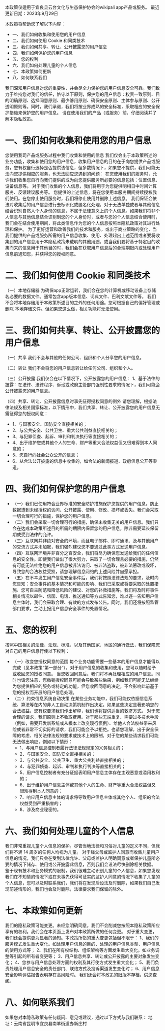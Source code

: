 本政策仅适用于宜良县云台文化与生态保护协会的wikipali app产品或服务。 
最近更新日期：2023年9月29日

本政策将帮助您了解以下内容：
- 一、我们如何收集和使用您的用户信息
- 二、我们如何使用 Cookie 和同类技术
- 三、我们如何共享、转让、公开披露您的用户信息
- 四、我们如何保护您的用户信息
- 五、您的权利
- 六、我们如何处理儿童的个人信息
- 七、本政策如何更新
- 八、如何联系我们

我们深知用户信息对您的重要性，并会尽全力保护您的用户信息安全可靠。我们致力于维持您对我们的信任，恪守以下原则，保护您的用户信息：权责一致原则、目的明确原则、选择同意原则、最少够用原则、确保安全原则、主体参与原则、公开透明原则等。同时，我们承诺，我们将按业界成熟的安全标准，采取相应的安全保护措施来保护您的用户信息。
请在使用我们的产品（或服务）前，仔细阅读并了解本隐私政策。

# 一、我们如何收集和使用您的用户信息
您使用我司产品或服务过程中我们收集和使用的信息
我们仅会出于本政策所述的业务功能，收集和使用您的用户信息，收集用户信息的目的在于向您提供产品或服务，您有权自行选择是否提供该信息，但多数情况下，如果您不提供，我们可能无法向您提供相应的服务，也无法回应您遇到的问题：
在您使用我们的服务时，允许我们收集您自行向我们提供的或为向您提供服务所必要的信息包括：位置信息、设备信息等。
对于我们收集的个人信息，我们将用于为您提供明相日中时间计算服务、反馈建议服务等。 
您提供的上述信息，将在您使用本服务期间持续授权我们使用。在您停止使用服务时，我们将停止使用并删除上述信息。
我们保证会依法对收集后的用户信息进行去标识化或匿名化处理，对于无法单独或者与其他信息结合识别自然人个人身份的信息，不属于法律意义上的个人信息。如果我们将非个人信息与其他信息结合识别到您的个人身份时，或者与您的个人信息结合使用时，我们会在结合使用期间，将此类信息作为您的个人信息按照本隐私政策对其进行处理和保护。
为了更好运营和改善我们的技术和服务，或出于商业策略的变化，当我们提供的产品或服务所需的用户信息收集、使用、处理超出上述范围或者要将收集到的用户信息用于本隐私政策未载明的其他用途，或当我们要将基于特定目的收集而来的信息用于其他目的时，我们会在获取用户信息后的合理期限内或处理用户信息前通知您，并获得您的授权同意。

# 二、我们如何使用 Cookie 和同类技术
（一）本地存储器
为确保app正常运转，我们会在您的计算机或移动设备上存储名必要的数据文件。通常包含app版本信息、词典文件、巴利文献文件等。
我们不会将本地存储用于本政策所述目的之外的任何用途。您可根据自己的偏好管理或删除 本地存储文件。但如果您这么做，相关功能将无法使用。

# 三、我们如何共享、转让、公开披露您的用户信息
（一）共享
我们不会与其他的任何公司、组织和个人分享您的用户信息。

（二）转让
我们不会将您的用户信息转让给任何公司、组织和个人。

（三）公开披露
我们仅会在以下情况下，公开披露您的用户信息：
1、基于法律的披露：在法律、法律程序、诉讼或政府主管部门强制性要求的情况下，我们可能会公开披露您的用户信息。

（四）共享、转让、公开披露信息时事先征得授权同意的例外
请您理解，根据法律法规及相关国家标准，以下情形中，我们共享、转让、公开披露您的用户信息无需征得您的授权同意：
- 1、与国家安全、国防安全直接相关的； 
- 2、与公共安全、公共卫生、重大公共利益直接相关的； 
- 3、与犯罪侦查、起诉、审判和判决执行等直接相关的； 
- 4、出于维护您或其他个人的生命、财产等重大合法权益但又很难得到本人同意的； 
- 5、您自行向社会公众公开的信息； 
- 6、从合法公开披露的信息中收集的，如合法的新闻报道、政府信息公开等渠道。

# 四、我们如何保护您的用户信息
- （一）我们已使用符合业界标准的安全防护措施保护您提供的用户信息，防止数据遭到未经授权的访问、公开披露、使用、修改、损坏或丢失。我们会采取一切合理可行的措施，保护您的用户信息。
- （二）我们会采取一切合理可行的措施，确保未收集无关的用户信息。我们只会在达成本政策所述目的所需的期限内保留您的用户信息，除非需要延长保留期或受到法律的允许。
- （三）互联网并非绝对安全的环境，而且电子邮件、即时通讯、及与其他用户的交流方式并未加密，我们强烈建议您不要通过此类方式发送用户信息。
- （四）互联网环境并非百分之百安全，我们将尽力确保您发送给我们的任何信息的安全性。即使我们做出了很大努力，采取了一切合理且必要的措施，仍然有可能无法杜绝您的用户信息被非法访问、被非法盗取，被非法篡改或毁坏，导致您的合法权益受损，请您理解信息网络的上述风险并自愿承担。
- （五）在不幸发生用户信息安全事件后，我们将按照法律法规的要求，及时向您告知：安全事件的基本情况和可能的影响、我们已采取或将要采取的处置措施、您可自主防范和降低风险的建议、对您的补救措施等。我们将及时将事件相关情况以邮件、信函、电话、推送通知等方式告知您，难以逐一告知用户信息主体时，我们会采取合理、有效的方式发布公告。同时，我们还将按照监管部门要求，主动上报用户信息安全事件的处置情况。

# 五、您的权利
按照中国相关的法律、法规、标准，以及其他国家、地区的通行做法，我们保障您对自己的用户信息行使以下权利：
- （一）改变您授权同意的范围
每个业务功能需要一些基本的用户信息才能得以完成（见本政策“第一部分”）。对于用户信息的收集和使用，您可以随时给予或收回您的授权同意。
当您收回同意后，我们将不再处理相应的用户信息。同时也请您注意，您撤销授权同意可能会导致某些后果，例如我们可能无法继续为您提供相应的服务或特定的功能，但您收回同意的决定，不会影响此前基于您的授权而开展的用户信息处理。
- （二·）约束信息系统自动决策
在某些业务功能中，我们可能仅依据信息系统、算法等在内的非人工自动决策机制作出决定。如果这些决定显著影响您的合法权益，您有权要求我们作出解释，我们也将提供适当的救济方式。
对于您合理的请求，我们原则上不收取费用。对于那些无端重复、需要过多技术手段（例如，需要开发新系统或从根本上改变现行惯例）、给他人合法权益带来风险或者非常不切实际的请求，我们可能会予以拒绝。也请您理解，出于安全保障的考虑、相关法律法规的要求或技术上的限制，对于您的某些请求我们可能无法做出响应，例如以下情形：
  - 1、与用户信息控制者履行法律法规规定的义务相关的；
  - 2、与国家安全、国防安全直接相关的；
  - 3、与公共安全、公共卫生、重大公共利益直接相关的；
  - 4、与犯罪侦查、起诉、审判和执行判决等直接相关的；
  - 5、用户信息控制者有充分证据表明用户信息主体存在主观恶意或滥用权利的；
  - 6、出于维护用户信息主体或其他个人的生命、财产等重大合法权益但又很难得到本人同意的；
  - 7、响应用户信息主体的请求将导致用户信息主体或其他个人、组织的合法权益受到严重损害的； 
  - 8、涉及商业秘密的。

# 六、我们如何处理儿童的个人信息 
我们非常重视儿童个人信息的保护。尽管当地法律和习俗对儿童的定义不同，但我们将不满 14 周岁的任何人均视为儿童。
对于经父母或监护人同意而收集儿童用户信息的情况，我们只会在受到法律允许、父母或监护人明确同意或者保护儿童所必要的情况下储存、使用或公开披露此信息，否则我们会设法尽快删除相关数据。
鉴于现有技术和业务模式的限制，我们很难主动识别儿童的个人信息，如果您发现我们在不知情的情况下或在未事先获得可证实的监护人同意的情况下收集了儿童的个人信息，您可以及时联系我们，我们将在发现后设法及时删除，如果我们自己发现前述情形的，我们也会及时删除，法律要求我们保留的除外。

# 七、本政策如何更新
我们的隐私政策可能变更。未经您明确同意，我们不会削减您按照本隐私政策所应享有的权利。我们会在本页面上发布对本政策所做的任何变更。
对于重大变更，我们还会提供更为显著的通知。本政策所指的重大变更包括但不限于：
1、我们的服务模式发生重大变化。如处理用户信息的目的、处理的用户信息类型、用户信息的使用方式等；
2、我们在所有权结构、组织架构等方面发生重大变化。如业务调整等引起的所有者变更等；
3、用户信息共享、转让或公开披露的主要对象发生变化；
4、您参与用户信息处理方面的权利及其行使方式发生重大变化；
5、我们负责处理用户信息安全的责任部门、联络方式及投诉渠道发生变化时；
6、用户信息安全影响评估报告表明存在高风险时。
我们还会将本政策的旧版本存档，供您查阅。

# 八、如何联系我们
如果您对本隐私政策有任何疑问、意见或建议，通过以下方式与我们联系：
地址：云南省昆明市宜良县南羊街道办新庄村

